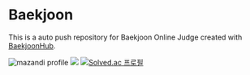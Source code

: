 # Baekjoon
This is a auto push repository for Baekjoon Online Judge created with [BaekjoonHub](https://github.com/BaekjoonHub/BaekjoonHub).


![mazandi profile](http://mazandi.herokuapp.com/api?handle=imin94&theme=warm)
<img src="http://mazandi.herokuapp.com/api?handle=imin94&theme=warm"/>
[![Solved.ac
프로필](http://mazassumnida.wtf/api/generate_badge?boj=imin94)](https://solved.ac/imin94)

